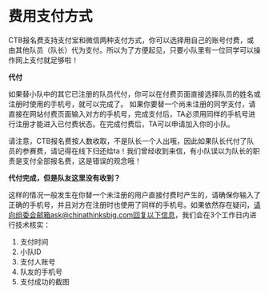 # 费用支付方式

CTB报名费支持支付宝和微信两种支付方式，你可以选择用自己的账号付费，或由其他队员（队长）代为支付。所以为了方便起见，只要小队里有一位同学可以操作网上支付就足够啦！

**代付**

如果替小队中的其它已注册的队员代付，你可以在付费页面直接选择队员的姓名或注册时使用的手机号，就可以完成了。 如果你要替一个尚未注册的同学支付，请直接在网站付费页面输入对方的手机号，完成支付后，TA必须用同样的手机号进行注册才能进入已付费状态。在完成付费后，TA可以申请加入你的小队。

请注意，CTB报名费按人数收取，不是队长一个人出哦，因此如果队长代付了队员的参赛费，请记得在线下归还给ta！我们曾经收到来信，有小队误以为队长的职责是支付全部报名费，这是错误的观念哦！

**代付完成，但是队友这里没有收到？**

这样的情况一般发生在你替一个未注册的用户直接付费时产生的，请确保你输入了正确的手机号，并且对方在注册时也使用了同样的手机号。如果依然存在疑问，请向组委会邮箱ask@chinathinksbig.com回复以下信息，我们会在3个工作日内进行技术核实：

1. 支付时间
2. 小队ID
3. 支付人账号
4. 队友的手机号
5. 支付成功的截图

